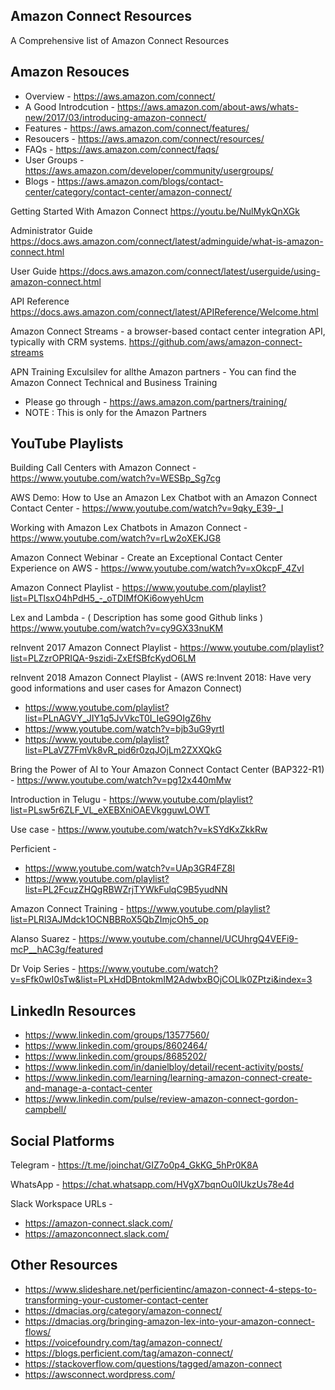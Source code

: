 ## Amazon Connect Resources
 A Comprehensive list of Amazon Connect Resources
 
## Amazon Resouces
* Overview - https://aws.amazon.com/connect/
* A Good Introdcution - https://aws.amazon.com/about-aws/whats-new/2017/03/introducing-amazon-connect/
* Features - https://aws.amazon.com/connect/features/
* Resoucers - https://aws.amazon.com/connect/resources/
* FAQs - https://aws.amazon.com/connect/faqs/
* User Groups - https://aws.amazon.com/developer/community/usergroups/
* Blogs - https://aws.amazon.com/blogs/contact-center/category/contact-center/amazon-connect/

Getting Started With Amazon Connect 
https://youtu.be/NulMykQnXGk

Administrator Guide
https://docs.aws.amazon.com/connect/latest/adminguide/what-is-amazon-connect.html

User Guide
https://docs.aws.amazon.com/connect/latest/userguide/using-amazon-connect.html

API Reference
https://docs.aws.amazon.com/connect/latest/APIReference/Welcome.html

Amazon Connect Streams - a browser-based contact center integration API, typically with CRM systems.
https://github.com/aws/amazon-connect-streams

APN Training
Exculsilev for allthe Amazon partners - You can find the Amazon Connect Technical and Business Training 
* Please go through - https://aws.amazon.com/partners/training/
* NOTE : This is only for the Amazon Partners 

## YouTube Playlists
Building Call Centers with Amazon Connect - 
https://www.youtube.com/watch?v=WESBp_Sg7cg

AWS Demo: How to Use an Amazon Lex Chatbot with an Amazon Connect Contact Center - 
https://www.youtube.com/watch?v=9qky_E39-_I

Working with Amazon Lex Chatbots in Amazon Connect - 
https://www.youtube.com/watch?v=rLw2oXEKJG8

Amazon Connect Webinar - Create an Exceptional Contact Center Experience on AWS - 
https://www.youtube.com/watch?v=xOkcpF_4ZvI

Amazon Connect Playlist - 
https://www.youtube.com/playlist?list=PLTlsxO4hPdH5_-_oTDIMfOKi6owyehUcm

Lex and Lambda - ( Description has some good Github links )
https://www.youtube.com/watch?v=cy9GX33nuKM
 
reInvent 2017 Amazon Connect Playlist - 
https://www.youtube.com/playlist?list=PLZzrOPRIQA-9szidi-ZxEfSBfcKydO6LM

reInvent 2018 Amazon Connect Playlist - (AWS re:Invent 2018: Have very good informations and user cases for Amazon Connect)
* https://www.youtube.com/playlist?list=PLnAGVY_JIY1q5JvVkcT0I_IeG9OIgZ6hv
* https://www.youtube.com/watch?v=bjb3uG9yrtI
* https://www.youtube.com/playlist?list=PLaVZ7FmVk8vR_pid6r0zqJOjLm2ZXXQkG

Bring the Power of AI to Your Amazon Connect Contact Center (BAP322-R1) - 
https://www.youtube.com/watch?v=pg12x440mMw

Introduction in Telugu - 
https://www.youtube.com/playlist?list=PLsw5r6ZLF_VL_eXEBXniOAEVkgguwLOWT

Use case -
https://www.youtube.com/watch?v=kSYdKxZkkRw

Perficient  - 
* https://www.youtube.com/watch?v=UAp3GR4FZ8I
* https://www.youtube.com/playlist?list=PL2FcuzZHQgRBWZrjTYWkFulqC9B5yudNN

Amazon Connect Training - 
https://www.youtube.com/playlist?list=PLRl3AJMdck1OCNBBRoX5QbZImjcOh5_op

Alanso Suarez - 
https://www.youtube.com/channel/UCUhrgQ4VEFi9-mcP__hAC3g/featured

Dr Voip Series - 
https://www.youtube.com/watch?v=sFfk0wI0sTw&list=PLxHdDBntokmIM2AdwbxBOjCOLlk0ZPtzi&index=3

## LinkedIn Resources

* https://www.linkedin.com/groups/13577560/
* https://www.linkedin.com/groups/8602464/
* https://www.linkedin.com/groups/8685202/
* https://www.linkedin.com/in/danielbloy/detail/recent-activity/posts/
* https://www.linkedin.com/learning/learning-amazon-connect-create-and-manage-a-contact-center
* https://www.linkedin.com/pulse/review-amazon-connect-gordon-campbell/

## Social Platforms
Telegram - 
https://t.me/joinchat/GIZ7o0p4_GkKG_5hPr0K8A

WhatsApp - 
https://chat.whatsapp.com/HVgX7bqnOu0IUkzUs78e4d

Slack Workspace URLs - 
* https://amazon-connect.slack.com/
* https://amazonconnect.slack.com/

## Other Resources
* https://www.slideshare.net/perficientinc/amazon-connect-4-steps-to-transforming-your-customer-contact-center
* https://dmacias.org/category/amazon-connect/
* https://dmacias.org/bringing-amazon-lex-into-your-amazon-connect-flows/
* https://voicefoundry.com/tag/amazon-connect/
* https://blogs.perficient.com/tag/amazon-connect/
* https://stackoverflow.com/questions/tagged/amazon-connect
* https://awsconnect.wordpress.com/
